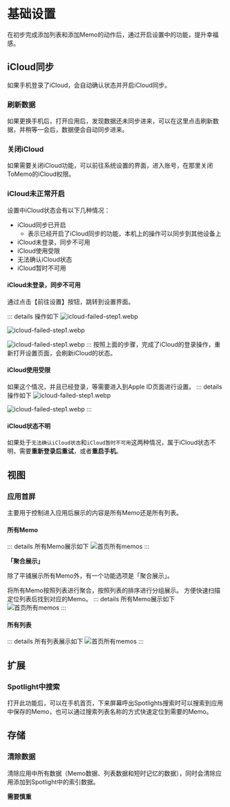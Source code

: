 # 基础设置

在初步完成添加列表和添加Memo的动作后，通过开启设置中的功能，提升幸福感。

## iCloud同步
如果手机登录了iCloud，会自动确认状态并开启iCloud同步。

### 刷新数据
如果更换手机后，打开应用后，发现数据还未同步进来，可以在这里点击刷新数据，并稍等一会后，数据便会自动同步进来。

### 关闭iCloud
如果需要关闭iCloud功能，可以前往系统设置的界面，进入账号，在那里关闭ToMemo的iCloud权限。

### iCloud未正常开启
设置中iCloud状态会有以下几种情况：
- iCloud同步已开启
    - 表示已经开启了iCloud同步的功能，本机上的操作可以同步到其他设备上
- iCloud未登录，同步不可用
- iCloud使用受限
- 无法确认iCloud状态
- iCloud暂时不可用

#### iCloud未登录，同步不可用
通过点击【前往设置】按钮，跳转到设置界面。

::: details 操作如下
![icloud-failed-step1.webp](/images/settings/icloud-failed-step1.webp)

![icloud-failed-step1.webp](/images/settings/icloud-signin-button.webp)

![icloud-failed-step1.webp](/images/settings/icloud-signin-ok-back.webp)
:::
按照上面的步骤，完成了iCloud的登录操作，重新打开设置页面，会刷新iCloud的状态。

#### iCloud使用受限
如果这个情况，并且已经登录，等需要进入到Apple ID页面进行设置。
::: details 操作如下
![icloud-failed-step1.webp](/images/settings/icloud-apple-id.webp)

![icloud-failed-step1.webp](/images/settings/icloud-apple-id-enable.webp)
:::

#### iCloud状态不明
如果处于`无法确认iCloud状态`和`iCloud暂时不可用`这两种情况，属于iCloud状态不明，需要**重新登录后重试**，或者**重启手机**。

## 视图

### 应用首屏
主要用于控制进入应用后展示的内容是所有Memo还是所有列表。

#### 所有Memo

::: details 所有Memo展示如下
![首页所有memos](/images/settings/homepage-all-memos.png)
:::

**「聚合展示」**

除了平铺展示所有Memo外，有一个功能选项是「聚合展示」。

将所有Memo按照列表进行聚合，按照列表的排序进行分组展示。
方便快速扫描定位列表后找到对应的Memo。
::: details 所有Memo展示如下
![首页所有memos](/images/settings/homepage-grouped-memos.png)
:::

#### 所有列表
::: details 所有列表展示如下
![首页所有memos](/images/settings/homepage-all-list.png)
:::

## 扩展

### Spotlight中搜索
打开此功能后，可以在手机首页，下来屏幕呼出Spotlights搜索时可以搜索到应用中保存的Memo，也可以通过搜索列表名称的方式快速定位到需要的Memo。

## 存储

### 清除数据

清除应用中所有数据（Memo数据、列表数据和短时记忆的数据），同时会清除应用添加到Spotlight中的索引数据。

**需要慎重**

